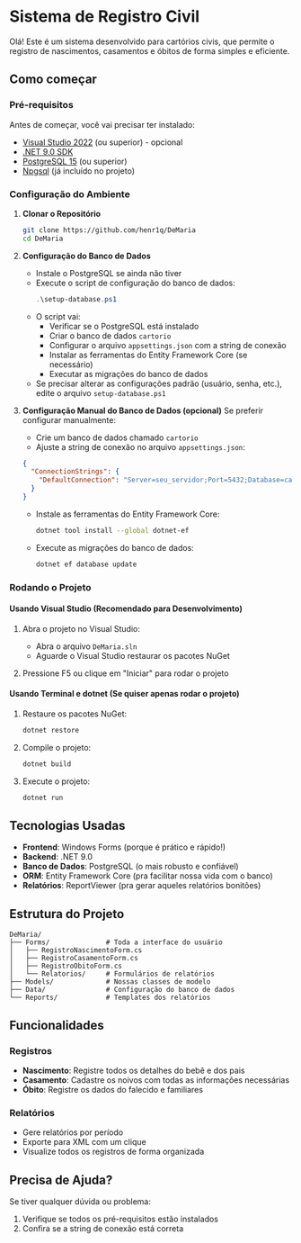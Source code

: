 # Sistema de Registro Civil

Olá! Este é um sistema desenvolvido para cartórios civis, que permite o registro de nascimentos, casamentos e óbitos de forma simples e eficiente.

## Como começar

### Pré-requisitos

Antes de começar, você vai precisar ter instalado:
- [Visual Studio 2022](https://visualstudio.microsoft.com/pt-br/vs/) (ou superior) - opcional
- [.NET 9.0 SDK](https://dotnet.microsoft.com/download)
- [PostgreSQL 15](https://www.postgresql.org/download/) (ou superior)
- [Npgsql](https://www.npgsql.org/) (já incluído no projeto)

### Configuração do Ambiente

1. **Clonar o Repositório**
   ```bash
   git clone https://github.com/henr1q/DeMaria
   cd DeMaria
   ```

2. **Configuração do Banco de Dados**
   - Instale o PostgreSQL se ainda não tiver
   - Execute o script de configuração do banco de dados:
     ```powershell
     .\setup-database.ps1
     ```
   - O script vai:
     - Verificar se o PostgreSQL está instalado
     - Criar o banco de dados `cartorio`
     - Configurar o arquivo `appsettings.json` com a string de conexão
     - Instalar as ferramentas do Entity Framework Core (se necessário)
     - Executar as migrações do banco de dados
   - Se precisar alterar as configurações padrão (usuário, senha, etc.), edite o arquivo `setup-database.ps1`

3. **Configuração Manual do Banco de Dados (opcional)**
   Se preferir configurar manualmente:
   - Crie um banco de dados chamado `cartorio`
   - Ajuste a string de conexão no arquivo `appsettings.json`:
   ```json
   {
     "ConnectionStrings": {
       "DefaultConnection": "Server=seu_servidor;Port=5432;Database=cartorio;User Id=seu_usuario;Password=sua_senha;"
     }
   }
   ```
   - Instale as ferramentas do Entity Framework Core:
     ```bash
     dotnet tool install --global dotnet-ef
     ```
   - Execute as migrações do banco de dados:
     ```bash
     dotnet ef database update
     ```

### Rodando o Projeto

#### Usando Visual Studio (Recomendado para Desenvolvimento)
1. Abra o projeto no Visual Studio:
   - Abra o arquivo `DeMaria.sln`
   - Aguarde o Visual Studio restaurar os pacotes NuGet

2. Pressione F5 ou clique em "Iniciar" para rodar o projeto

#### Usando Terminal e dotnet (Se quiser apenas rodar o projeto)
1. Restaure os pacotes NuGet:
   ```bash
   dotnet restore
   ```

2. Compile o projeto:
   ```bash
   dotnet build
   ```

3. Execute o projeto:
   ```bash
   dotnet run
   ```


## Tecnologias Usadas

- **Frontend**: Windows Forms (porque é prático e rápido!)
- **Backend**: .NET 9.0
- **Banco de Dados**: PostgreSQL (o mais robusto e confiável)
- **ORM**: Entity Framework Core (pra facilitar nossa vida com o banco)
- **Relatórios**: ReportViewer (pra gerar aqueles relatórios bonitões)

## Estrutura do Projeto

```
DeMaria/
├── Forms/              # Toda a interface do usuário
│   ├── RegistroNascimentoForm.cs
│   ├── RegistroCasamentoForm.cs
│   ├── RegistroObitoForm.cs
│   └── Relatorios/     # Formulários de relatórios
├── Models/             # Nossas classes de modelo
├── Data/               # Configuração do banco de dados
└── Reports/            # Templates dos relatórios
```

## Funcionalidades

### Registros
- **Nascimento**: Registre todos os detalhes do bebê e dos pais
- **Casamento**: Cadastre os noivos com todas as informações necessárias
- **Óbito**: Registre os dados do falecido e familiares

### Relatórios
- Gere relatórios por período
- Exporte para XML com um clique
- Visualize todos os registros de forma organizada

## Precisa de Ajuda?

Se tiver qualquer dúvida ou problema:
1. Verifique se todos os pré-requisitos estão instalados
2. Confira se a string de conexão está correta

